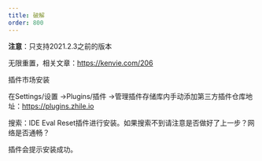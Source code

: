 ```yaml
---
title: 破解
order: 800
---
```


**注意**：只支持2021.2.3之前的版本

无限重置，相关文章：<https://kenvie.com/206>

插件市场安装

在Settings/设置 ->Plugins/插件 ->管理插件存储库内手动添加第三方插件仓库地址：https://plugins.zhile.io
   
搜索：IDE Eval Reset插件进行安装。如果搜索不到请注意是否做好了上一步？网络是否通畅？

插件会提示安装成功。

